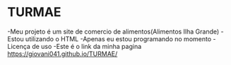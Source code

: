 # TURMAE
-Meu projeto é um site de comercio de alimentos(Alimentos Ilha Grande) 
-Estou utilizando o HTML 
-Apenas eu estou programando no momento 
-Licença de uso
-Este é o link da minha pagina <https://giovani041.github.io/TURMAE/>
